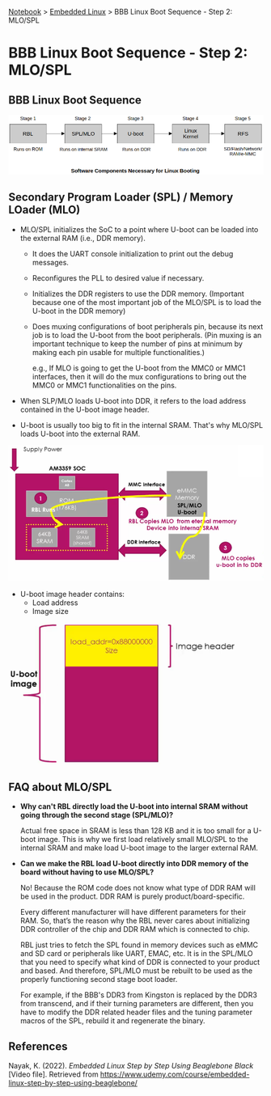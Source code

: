 <a href="../">Notebook</a> > <a href="./">Embedded Linux</a> > BBB Linux Boot Sequence - Step 2: MLO/SPL

# BBB Linux Boot Sequence - Step 2: MLO/SPL



## BBB Linux Boot Sequence



<img src="./img/software-components-necessary-for-linux-booting.png" alt="software-components-necessary-for-linux-booting" width="800">





## **Secondary Program Loader (SPL)** / **Memory LOader (MLO)**

* MLO/SPL initializes the SoC to a point where U-boot can be loaded into the external RAM (i.e., DDR memory). 

  * It does the UART console initialization to print out the debug messages.

  * Reconfigures the PLL to desired value if necessary.

  * Initializes the DDR registers to use the DDR memory. (Important because one of the most important job of the MLO/SPL is to load the U-boot in the DDR memory)

  * Does muxing configurations of boot peripherals pin, because its next job is to load the U-boot from the boot peripherals. (Pin muxing is an important technique to keep the number of pins at minimum by making each pin usable for multiple functionalities.)

    e.g., If MLO is going to get the U-boot from the MMC0 or MMC1 interfaces, then it will do the mux configurations to bring out the MMC0 or MMC1 functionalities on the pins.

* When SLP/MLO loads U-boot into DDR, it refers to the load address contained in the U-boot image header.
* U-boot is usually too big to fit in the internal SRAM. That's why MLO/SPL loads U-boot into the external RAM.



<img src="./img/mlo-copies-uboot-into-ddr.png" alt="mlo-copies-uboot-into-ddr" width="800">

* U-boot image header contains:
  * Load address
  * Image size



<img src="./img/u-boot-image.png" alt="u-boot-image" width="450">





## FAQ about MLO/SPL

* **Why can't RBL directly load the U-boot into internal SRAM without going through the second stage (SPL/MLO)?**

  Actual free space in SRAM is less than 128 KB and it is too small for a U-boot image. This is why we first load relatively small MLO/SPL to the internal SRAM and make load U-boot image to the larger external RAM.

* **Can we make the RBL load U-boot directly into DDR memory of the board without having to use MLO/SPL?**

  No! Because the ROM code does not know what type of DDR RAM will be used in the product. DDR RAM is purely product/board-specific.

  Every different manufacturer will have different parameters for their  RAM. So, that’s the reason why the RBL never cares about initializing DDR controller of the chip and DDR RAM which is connected to chip.

  RBL just tries to fetch the SPL found in memory devices such as eMMC and SD card or peripherals like UART, EMAC, etc. It is in the SPL/MLO that you need to specify what kind of DDR is connected to your product and based. And therefore, SPL/MLO must be rebuilt to be used as the properly functioning second stage boot  loader.

  For example, if the BBB's DDR3 from Kingston is replaced by the DDR3 from transcend, and if their turning parameters are different, then you have to modify the DDR related header files and the tuning parameter macros of the SPL, rebuild it and regenerate the binary. 





## References

Nayak, K. (2022). *Embedded Linux Step by Step Using Beaglebone Black* [Video file]. Retrieved from https://www.udemy.com/course/embedded-linux-step-by-step-using-beaglebone/